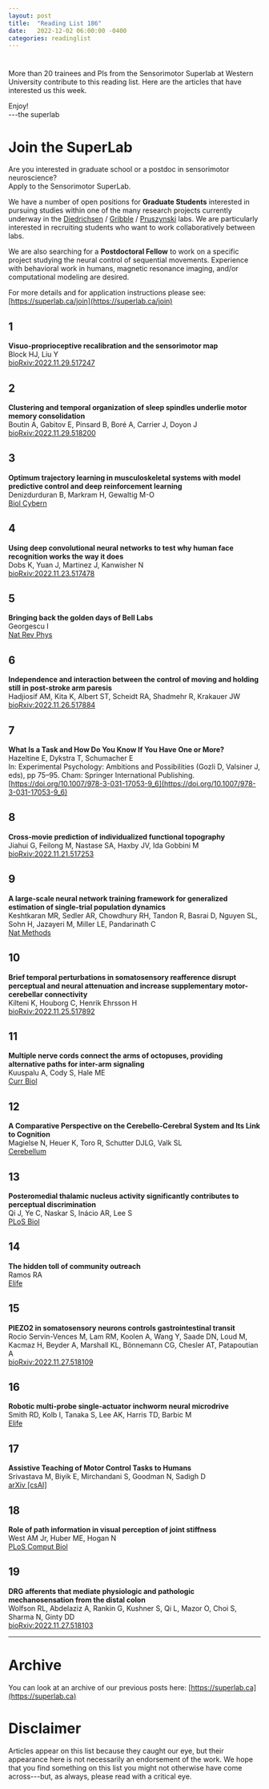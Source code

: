 ```yaml
---
layout: post
title:  "Reading List 186"
date:   2022-12-02 06:00:00 -0400
categories: readinglist
---
```


# 

More than 20 trainees and PIs from the Sensorimotor Superlab at Western University contribute to this reading list. Here are the articles that have interested us this week.

Enjoy!  
---the superlab

# Join the SuperLab

Are you interested in graduate school or a postdoc in sensorimotor neuroscience?  
Apply to the Sensorimotor SuperLab.

We have a number of open positions for **Graduate Students** interested in pursuing studies within one of the many  research projects currently underway in the [Diedrichsen](https://www.diedrichsenlab.org/) / [Gribble](https://gribblelab.org) / [Pruszynski](https://www.pruszynskilab.com/) labs. We are particularly interested in recruiting students who want to work collaboratively between labs.

We are also searching for a **Postdoctoral Fellow** to work on a specific project studying the neural control of sequential movements. Experience with behavioral work in humans, magnetic resonance imaging, and/or computational modeling are desired.

For more details and for application instructions please see: [https://superlab.ca/join](https://superlab.ca/join)


## 1
**Visuo-proprioceptive recalibration and the sensorimotor map**  
Block HJ, Liu Y  
[bioRxiv:2022.11.29.517247](https://www.biorxiv.org/content/10.1101/2022.11.29.517247v1)

## 2
**Clustering and temporal organization of sleep spindles underlie motor memory consolidation**  
Boutin A, Gabitov E, Pinsard B, Boré A, Carrier J, Doyon J  
[bioRxiv:2022.11.29.518200](https://www.biorxiv.org/content/10.1101/2022.11.29.518200v1)

## 3
**Optimum trajectory learning in musculoskeletal systems with model predictive control and deep reinforcement learning**  
Denizdurduran B, Markram H, Gewaltig M-O  
[Biol Cybern](https://dx.doi.org/10.1007/s00422-022-00940-x)

## 4
**Using deep convolutional neural networks to test why human face recognition works the way it does**  
Dobs K, Yuan J, Martinez J, Kanwisher N  
[bioRxiv:2022.11.23.517478](https://www.biorxiv.org/content/10.1101/2022.11.23.517478v1)

## 5
**Bringing back the golden days of Bell Labs**  
Georgescu I  
[Nat Rev Phys](https://dx.doi.org/10.1038/s42254-022-00426-6)

## 6
**Independence and interaction between the control of moving and holding still in post-stroke arm paresis**  
Hadjiosif AM, Kita K, Albert ST, Scheidt RA, Shadmehr R, Krakauer JW  
[bioRxiv:2022.11.26.517884](https://www.biorxiv.org/content/10.1101/2022.11.26.517884v1)

## 7
**What Is a Task and How Do You Know If You Have One or More?**  
Hazeltine E, Dykstra T, Schumacher E  
In: Experimental Psychology: Ambitions and Possibilities (Gozli D, Valsiner J, eds), pp 75–95. Cham: Springer International Publishing.  
[https://doi.org/10.1007/978-3-031-17053-9_6](https://doi.org/10.1007/978-3-031-17053-9_6)

## 8
**Cross-movie prediction of individualized functional topography**  
Jiahui G, Feilong M, Nastase SA, Haxby JV, Ida Gobbini M  
[bioRxiv:2022.11.21.517253](https://www.biorxiv.org/content/10.1101/2022.11.21.517253v1)

## 9
**A large-scale neural network training framework for generalized estimation of single-trial population dynamics**  
Keshtkaran MR, Sedler AR, Chowdhury RH, Tandon R, Basrai D, Nguyen SL, Sohn H, Jazayeri M, Miller LE, Pandarinath C  
[Nat Methods](https://dx.doi.org/10.1038/s41592-022-01675-0)

## 10
**Brief temporal perturbations in somatosensory reafference disrupt perceptual and neural attenuation and increase supplementary motor-cerebellar connectivity**  
Kilteni K, Houborg C, Henrik Ehrsson H  
[bioRxiv:2022.11.25.517892](https://www.biorxiv.org/content/10.1101/2022.11.25.517892v1)

## 11
**Multiple nerve cords connect the arms of octopuses, providing alternative paths for inter-arm signaling**  
Kuuspalu A, Cody S, Hale ME  
[Curr Biol](https://dx.doi.org/10.1016/j.cub.2022.11.007)

## 12
**A Comparative Perspective on the Cerebello-Cerebral System and Its Link to Cognition**  
Magielse N, Heuer K, Toro R, Schutter DJLG, Valk SL  
[Cerebellum](https://dx.doi.org/10.1007/s12311-022-01495-0)

## 13
**Posteromedial thalamic nucleus activity significantly contributes to perceptual discrimination**  
Qi J, Ye C, Naskar S, Inácio AR, Lee S  
[PLoS Biol](https://dx.doi.org/10.1371/journal.pbio.3001896)

## 14
**The hidden toll of community outreach**  
Ramos RA  
[Elife](https://dx.doi.org/10.7554/eLife.85166)

## 15
**PIEZO2 in somatosensory neurons controls gastrointestinal transit**  
Rocio Servin-Vences M, Lam RM, Koolen A, Wang Y, Saade DN, Loud M, Kacmaz H, Beyder A, Marshall KL, Bönnemann CG, Chesler AT, Patapoutian A  
[bioRxiv:2022.11.27.518109](https://www.biorxiv.org/content/10.1101/2022.11.27.518109v1)

## 16
**Robotic multi-probe single-actuator inchworm neural microdrive**  
Smith RD, Kolb I, Tanaka S, Lee AK, Harris TD, Barbic M  
[Elife](https://dx.doi.org/10.7554/eLife.71876)

## 17
**Assistive Teaching of Motor Control Tasks to Humans**  
Srivastava M, Biyik E, Mirchandani S, Goodman N, Sadigh D  
[arXiv [csAI]](https://arxiv.org/abs/2211.14003)

## 18
**Role of path information in visual perception of joint stiffness**  
West AM Jr, Huber ME, Hogan N  
[PLoS Comput Biol](https://dx.doi.org/10.1371/journal.pcbi.1010729)

## 19
**DRG afferents that mediate physiologic and pathologic mechanosensation from the distal colon**  
Wolfson RL, Abdelaziz A, Rankin G, Kushner S, Qi L, Mazor O, Choi S, Sharma N, Ginty DD  
[bioRxiv:2022.11.27.518103](https://www.biorxiv.org/content/10.1101/2022.11.27.518103v1)


---
# Archive
You can look at an archive of our previous posts here: [https://superlab.ca](https://superlab.ca)


# Disclaimer
Articles appear on this list because they caught our eye, but their appearance here is not necessarily an endorsement of the work. We hope that you find something on this list you might not otherwise have come across---but, as always, please read with a critical eye.

